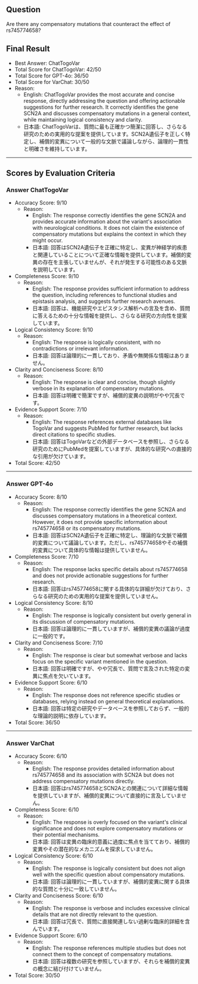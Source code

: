 ## Question

Are there any compensatory mutations that counteract the effect of rs745774658?

## Final Result

- Best Answer: ChatTogoVar
- Total Score for ChatTogoVar: 42/50
- Total Score for GPT-4o: 36/50
- Total Score for VarChat: 30/50
- Reason:
  - English: ChatTogoVar provides the most accurate and concise response, directly addressing the question and offering actionable suggestions for further research. It correctly identifies the gene SCN2A and discusses compensatory mutations in a general context, while maintaining logical consistency and clarity.
  - 日本語: ChatTogoVarは、質問に最も正確かつ簡潔に回答し、さらなる研究のための実用的な提案を提供しています。SCN2A遺伝子を正しく特定し、補償的変異について一般的な文脈で議論しながら、論理的一貫性と明確さを維持しています。

---

## Scores by Evaluation Criteria

### Answer ChatTogoVar
- Accuracy Score: 9/10
  - Reason: 
    - English: The response correctly identifies the gene SCN2A and provides accurate information about the variant's association with neurological conditions. It does not claim the existence of compensatory mutations but explains the context in which they might occur.
    - 日本語: 回答はSCN2A遺伝子を正確に特定し、変異が神経学的疾患と関連していることについて正確な情報を提供しています。補償的変異の存在を主張していませんが、それが発生する可能性のある文脈を説明しています。
- Completeness Score: 9/10
  - Reason: 
    - English: The response provides sufficient information to address the question, including references to functional studies and epistasis analysis, and suggests further research avenues.
    - 日本語: 回答は、機能研究やエピスタシス解析への言及を含め、質問に答えるための十分な情報を提供し、さらなる研究の方向性を提案しています。
- Logical Consistency Score: 9/10
  - Reason: 
    - English: The response is logically consistent, with no contradictions or irrelevant information.
    - 日本語: 回答は論理的に一貫しており、矛盾や無関係な情報はありません。
- Clarity and Conciseness Score: 8/10
  - Reason: 
    - English: The response is clear and concise, though slightly verbose in its explanation of compensatory mutations.
    - 日本語: 回答は明確で簡潔ですが、補償的変異の説明がやや冗長です。
- Evidence Support Score: 7/10
  - Reason: 
    - English: The response references external databases like TogoVar and suggests PubMed for further research, but lacks direct citations to specific studies.
    - 日本語: 回答はTogoVarなどの外部データベースを参照し、さらなる研究のためにPubMedを提案していますが、具体的な研究への直接的な引用が欠けています。
- Total Score: 42/50

---

### Answer GPT-4o
- Accuracy Score: 8/10
  - Reason: 
    - English: The response correctly identifies the gene SCN2A and discusses compensatory mutations in a theoretical context. However, it does not provide specific information about rs745774658 or its compensatory mutations.
    - 日本語: 回答はSCN2A遺伝子を正確に特定し、理論的な文脈で補償的変異について議論しています。ただし、rs745774658やその補償的変異について具体的な情報は提供していません。
- Completeness Score: 7/10
  - Reason: 
    - English: The response lacks specific details about rs745774658 and does not provide actionable suggestions for further research.
    - 日本語: 回答はrs745774658に関する具体的な詳細が欠けており、さらなる研究のための実用的な提案を提供していません。
- Logical Consistency Score: 8/10
  - Reason: 
    - English: The response is logically consistent but overly general in its discussion of compensatory mutations.
    - 日本語: 回答は論理的に一貫していますが、補償的変異の議論が過度に一般的です。
- Clarity and Conciseness Score: 7/10
  - Reason: 
    - English: The response is clear but somewhat verbose and lacks focus on the specific variant mentioned in the question.
    - 日本語: 回答は明確ですが、やや冗長で、質問で言及された特定の変異に焦点を欠いています。
- Evidence Support Score: 6/10
  - Reason: 
    - English: The response does not reference specific studies or databases, relying instead on general theoretical explanations.
    - 日本語: 回答は特定の研究やデータベースを参照しておらず、一般的な理論的説明に依存しています。
- Total Score: 36/50

---

### Answer VarChat
- Accuracy Score: 6/10
  - Reason: 
    - English: The response provides detailed information about rs745774658 and its association with SCN2A but does not address compensatory mutations directly.
    - 日本語: 回答はrs745774658とSCN2Aとの関連について詳細な情報を提供していますが、補償的変異について直接的に言及していません。
- Completeness Score: 6/10
  - Reason: 
    - English: The response is overly focused on the variant's clinical significance and does not explore compensatory mutations or their potential mechanisms.
    - 日本語: 回答は変異の臨床的意義に過度に焦点を当てており、補償的変異やその潜在的なメカニズムを探求していません。
- Logical Consistency Score: 6/10
  - Reason: 
    - English: The response is logically consistent but does not align well with the specific question about compensatory mutations.
    - 日本語: 回答は論理的に一貫していますが、補償的変異に関する具体的な質問と十分に一致していません。
- Clarity and Conciseness Score: 6/10
  - Reason: 
    - English: The response is verbose and includes excessive clinical details that are not directly relevant to the question.
    - 日本語: 回答は冗長で、質問に直接関連しない過剰な臨床的詳細を含んでいます。
- Evidence Support Score: 6/10
  - Reason: 
    - English: The response references multiple studies but does not connect them to the concept of compensatory mutations.
    - 日本語: 回答は複数の研究を参照していますが、それらを補償的変異の概念に結び付けていません。
- Total Score: 30/50